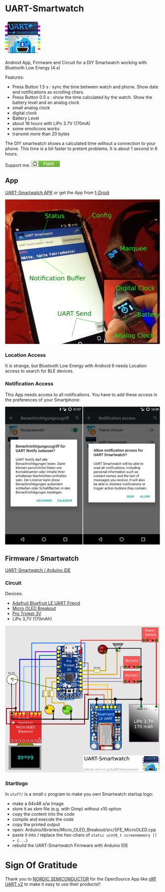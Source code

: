 # UART-Smartwatch

![logo](UART-Smartwatch_App/app/src/main/res/drawable/icon.png)

Android App, Firmware and Circuit for a DIY Smartwatch working with Bluetooth Low Energy (4.x)

Features:

- Press Button 1.5 s : sync the time between watch and phone. Show date and notifications as scrolling chars.
- Press Button 0.5 s : show the time calculated by the watch. Show the battery level and an analog clock
- small analog clock
- digital clock
- Battery Level
- about 18 hours with LiPo 3.7V (170mA)
- some emoticons works
- transmit more than 20 bytes

The DIY smartwatch shows a calculated time without a connection to your phone. This time is a bit faster to pretent problems. It is about 1 second in 6 hours.

Support me: <a href="https://flattr.com/thing/5195407" target="_blank">![Flattr This](stuff/flattr.png)</a>

## App

[UART-Smartwatch APK](https://raw.githubusercontent.com/no-go/UART-Smartwatch/master/UART-Smartwatch_App/app/app-release.apk) or get the App from [f-Droid](http://f-droid.org)

![Screenshot App and Watch](stuff/screenshot.png)

### Location Access

It is strange, but Bluetooth Low Energy with Android 6 needs Location access to search for BLE devices.

### Notification Access

This App needs access to all notifications. You have to add these access in the preferences of your Smartphone:

![Benachrichtigungszugriff](stuff/zugriff.png)


## Firmware / Smartwatch

[UART-Smartwatch / Arduino IDE](https://raw.githubusercontent.com/no-go/UART-Smartwatch/master/UART-Smartwatch_firmware/UART-Smartwatch_firmware.ino)

### Circuit

Devices:

- [Adafruit Bluefruit LE UART Friend](https://learn.adafruit.com/introducing-the-adafruit-bluefruit-le-uart-friend)
- [Micro OLED Breakout](https://github.com/sparkfun/Micro_OLED_Breakout)
- [Pro Trinket 3V](https://learn.adafruit.com/introducing-pro-trinket)
- LiPo 3,7V (170mAh)

![Circuit of the UART-Smartwatch](stuff/circuit.png)

### Startlogo

In `stuff/` is a small c program to make you own Smartwatch startup logo:

- make a 64x48 s/w Image
- store it as xbm file (e.g. with Gimp) without x10 option
- copy the content into the code
- compile and execute the code
- copy the printed output
- open: Arduino/libraries/Micro_OLED_Breakout/src/SFE_MicroOLED.cpp
- paste it into / replace the hex-chars of `static uint8_t screenmemory [] = {...}`
- rebuild the UART-Smartwatch Firmware with Arduino IDE

# Sign Of Gratitude

Thank you to [NORDIC SEMICONDUCTOR](http://www.nordicsemi.com/) for the OpenSource App like [nRF UART v2](https://github.com/NordicSemiconductor/Android-nRF-UART) to make it easy to use their products!!
